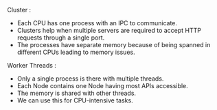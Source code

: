 Cluster :
 
* Each CPU has one process with an IPC to communicate.
* Clusters help when multiple servers are required to accept HTTP requests through a single port.
* The processes have separate memory because of being spanned in different CPUs leading to memory issues.

Worker Threads :
 
* Only a single process is there with multiple threads.
* Each Node contains one Node having most APIs accessible.
* The memory is shared with other threads.
* We can use this for CPU-intensive tasks.